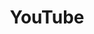 ---
id: 5
title: YouTube
description: 
icon: img/icons/youtube-32x32.png
link: https://www.youtube.com/@vvvvTv42
alt: YouTube
tag:
    title: '#vvvv'
    link: https://www.youtube.com/hashtag/vvvv
    alt: '#vvvv'
follow: true
---